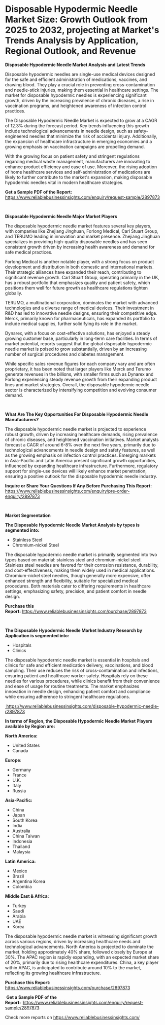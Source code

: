 <p><h1>Disposable Hypodermic Needle Market Size: Growth Outlook from 2025 to 2032, projecting at Market's Trends Analysis by Application, Regional Outlook, and Revenue</h1></p><p><strong>Disposable Hypodermic Needle Market Analysis and Latest Trends</strong></p>
<p><p>Disposable hypodermic needles are single-use medical devices designed for the safe and efficient administration of medications, vaccines, and drawing blood. They play a crucial role in preventing cross-contamination and needle-stick injuries, making them essential in healthcare settings. The market for disposable hypodermic needles is experiencing significant growth, driven by the increasing prevalence of chronic diseases, a rise in vaccination programs, and heightened awareness of infection control practices.</p><p>The Disposable Hypodermic Needle Market is expected to grow at a CAGR of 12.3% during the forecast period. Key trends influencing this growth include technological advancements in needle design, such as safety-engineered needles that minimize the risk of accidental injury. Additionally, the expansion of healthcare infrastructure in emerging economies and a growing emphasis on vaccination campaigns are propelling demand.</p><p>With the growing focus on patient safety and stringent regulations regarding medical waste management, manufacturers are innovating to enhance product efficiency and ease of use. Moreover, the rising adoption of home healthcare services and self-administration of medications are likely to further contribute to the market's expansion, making disposable hypodermic needles vital in modern healthcare strategies.</p></p>
<p><strong>Get a Sample PDF of the Report:&nbsp;</strong> <a href="https://www.reliablebusinessinsights.com/enquiry/request-sample/2897873?utm_campaign=2295&utm_medium=2&utm_source=Github&utm_content=ia&utm_term=15032025&utm_id=disposable-hypodermic-needle">https://www.reliablebusinessinsights.com/enquiry/request-sample/2897873</a></p>
<p>&nbsp;</p>
<p><strong>Disposable Hypodermic Needle Major Market Players</strong></p>
<p><p>The disposable hypodermic needle market features several key players, with companies like Zhejiang Jinghuan, Forlong Medical, Carl Stuart Group, and TERUMO leading in innovation and market presence. Zhejiang Jinghuan specializes in providing high-quality disposable needles and has seen consistent growth driven by increasing health awareness and demand for safe medical practices.</p><p>Forlong Medical is another notable player, with a strong focus on product development and distribution in both domestic and international markets. Their strategic alliances have expanded their reach, contributing to significant revenue growth. Carl Stuart Group, operating primarily in the UK, has a robust portfolio that emphasizes quality and patient safety, which positions them well for future growth as healthcare regulations tighten globally.</p><p>TERUMO, a multinational corporation, dominates the market with advanced technologies and a diverse range of medical devices. Their investment in R&D has led to innovative needle designs, ensuring their competitive edge. Merck, primarily known for pharmaceuticals, has expanded its portfolio to include medical supplies, further solidifying its role in the market. </p><p>Dynarex, with a focus on cost-effective solutions, has enjoyed a steady growing customer base, particularly in long-term care facilities. In terms of market potential, reports suggest that the global disposable hypodermic needle market is poised to grow substantially, driven by an increasing number of surgical procedures and diabetes management.</p><p>While specific sales revenue figures for each company vary and are often proprietary, it has been noted that larger players like Merck and Terumo generate revenues in the billions, with smaller firms such as Dynarex and Forlong experiencing steady revenue growth from their expanding product lines and market strategies. Overall, the disposable hypodermic needle sector is characterized by intensifying competition and evolving consumer demand.</p></p>
<p>&nbsp;</p>
<p><strong>What Are The Key Opportunities For Disposable Hypodermic Needle Manufacturers?</strong></p>
<p><p>The disposable hypodermic needle market is projected to experience robust growth, driven by increasing healthcare demands, rising prevalence of chronic diseases, and heightened vaccination initiatives. Market analysts forecast a CAGR of around 6-8% over the next five years, primarily due to technological advancements in needle design and safety features, as well as the growing emphasis on infection control practices. Emerging markets in Asia-Pacific and Latin America present significant growth opportunities, influenced by expanding healthcare infrastructure. Furthermore, regulatory support for single-use devices will likely enhance market penetration, ensuring a positive outlook for the disposable hypodermic needle industry.</p></p>
<p><strong>Inquire or Share Your Questions If Any Before Purchasing This Report:</strong> <a href="https://www.reliablebusinessinsights.com/enquiry/pre-order-enquiry/2897873?utm_campaign=2295&utm_medium=2&utm_source=Github&utm_content=ia&utm_term=15032025&utm_id=disposable-hypodermic-needle">https://www.reliablebusinessinsights.com/enquiry/pre-order-enquiry/2897873</a></p>
<p>&nbsp;</p>
<p><strong>Market Segmentation</strong></p>
<p><strong>The Disposable Hypodermic Needle Market Analysis by types is segmented into:</strong></p>
<p><ul><li>Stainless Steel</li><li>Chromium-nickel Steel</li></ul></p>
<p><p>The disposable hypodermic needle market is primarily segmented into two types based on material: stainless steel and chromium-nickel steel. Stainless steel needles are favored for their corrosion resistance, durability, and cost-effectiveness, making them widely used in medical applications. Chromium-nickel steel needles, though generally more expensive, offer enhanced strength and flexibility, suitable for specialized medical procedures. Both materials cater to differing requirements in healthcare settings, emphasizing safety, precision, and patient comfort in needle design.</p></p>
<p><strong>Purchase this Report:&nbsp;</strong><a href="https://www.reliablebusinessinsights.com/purchase/2897873?utm_campaign=2295&utm_medium=2&utm_source=Github&utm_content=ia&utm_term=15032025&utm_id=disposable-hypodermic-needle">https://www.reliablebusinessinsights.com/purchase/2897873</a></p>
<p>&nbsp;</p>
<p><strong>The Disposable Hypodermic Needle Market Industry Research by Application is segmented into:</strong></p>
<p><ul><li>Hospitals</li><li>Clinics</li></ul></p>
<p><p>The disposable hypodermic needle market is essential in hospitals and clinics for safe and efficient medication delivery, vaccinations, and blood sampling. Their use reduces the risk of cross-contamination and infections, ensuring patient and healthcare worker safety. Hospitals rely on these needles for various procedures, while clinics benefit from their convenience and ease of usage for routine treatments. The market emphasizes innovation in needle design, enhancing patient comfort and compliance while ensuring adherence to stringent healthcare regulations.</p></p>
<p><a href="https://www.reliablebusinessinsights.com/disposable-hypodermic-needle-r2897873?utm_campaign=2295&utm_medium=2&utm_source=Github&utm_content=ia&utm_term=15032025&utm_id=disposable-hypodermic-needle">&nbsp;https://www.reliablebusinessinsights.com/disposable-hypodermic-needle-r2897873</a></p>
<p><strong>In terms of Region, the Disposable Hypodermic Needle Market Players available by Region are:</strong></p>
<p>
    <p> <strong> North America: </strong>
        <ul>
            <li>United States</li>
            <li>Canada</li>
        </ul>
        </p> 
    <p> <strong> Europe: </strong>
        <ul>
            <li>Germany</li>
            <li>France</li>
            <li>U.K.</li>
            <li>Italy</li>
            <li>Russia</li>
        </ul>
        </p> 
    <p> <strong> Asia-Pacific: </strong>
        <ul>
            <li>China</li>
            <li>Japan</li>
            <li>South Korea</li>
            <li>India</li>
            <li>Australia</li>
            <li>China Taiwan</li>
            <li>Indonesia</li>
            <li>Thailand</li>
            <li>Malaysia</li>
        </ul>
        </p> 
    <p> <strong> Latin America: </strong>
        <ul>
            <li>Mexico</li>
            <li>Brazil</li>
            <li>Argentina Korea</li>
            <li>Colombia</li>
        </ul>
        </p> 
    <p> <strong> Middle East & Africa: </strong>
        <ul>
            <li>Turkey</li>
            <li>Saudi</li>
            <li>Arabia</li>
            <li>UAE</li>
            <li>Korea</li>
        </ul>
    </p>
    </p>
<p><p>The disposable hypodermic needle market is witnessing significant growth across various regions, driven by increasing healthcare needs and technological advancements. North America is projected to dominate the market, holding approximately 40% share, followed closely by Europe at 30%. The APAC region is rapidly expanding, with an expected market share of 20%, primarily due to rising healthcare expenditures. China, a key player within APAC, is anticipated to contribute around 10% to the market, reflecting its growing healthcare infrastructure.</p></p>
<p><strong>Purchase this Report: </strong><a href="https://www.reliablebusinessinsights.com/purchase/2897873?utm_campaign=2295&utm_medium=2&utm_source=Github&utm_content=ia&utm_term=15032025&utm_id=disposable-hypodermic-needle">https://www.reliablebusinessinsights.com/purchase/2897873</a></p>
<p>&nbsp;<strong>Get a Sample PDF of the Report:&nbsp;&nbsp;</strong><a href="https://www.reliablebusinessinsights.com/enquiry/request-sample/2897873?utm_campaign=2295&utm_medium=2&utm_source=Github&utm_content=ia&utm_term=15032025&utm_id=disposable-hypodermic-needle">https://www.reliablebusinessinsights.com/enquiry/request-sample/2897873</a></p>
<p><strong></strong></p>
<p>Check more reports on <a href="https://www.reliablebusinessinsights.com/?utm_campaign=2295&utm_medium=2&utm_source=Github&utm_content=ia&utm_term=15032025&utm_id=disposable-hypodermic-needle">https://www.reliablebusinessinsights.com/</a></p>